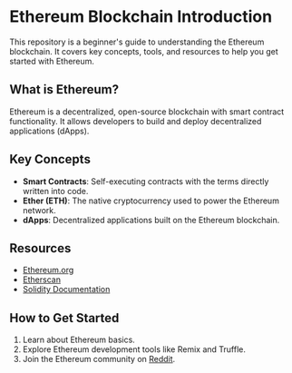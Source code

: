 
# Ethereum Blockchain Introduction

This repository is a beginner's guide to understanding the Ethereum blockchain. It covers key concepts, tools, and resources to help you get started with Ethereum.

## What is Ethereum?
Ethereum is a decentralized, open-source blockchain with smart contract functionality. It allows developers to build and deploy decentralized applications (dApps).

## Key Concepts
- **Smart Contracts**: Self-executing contracts with the terms directly written into code.
- **Ether (ETH)**: The native cryptocurrency used to power the Ethereum network.
- **dApps**: Decentralized applications built on the Ethereum blockchain.

## Resources
- [Ethereum.org](https://ethereum.org)
- [Etherscan](https://etherscan.io)
- [Solidity Documentation](https://docs.soliditylang.org)

## How to Get Started
1. Learn about Ethereum basics.
2. Explore Ethereum development tools like Remix and Truffle.
3. Join the Ethereum community on [Reddit](https://www.reddit.com/r/ethereum/).

